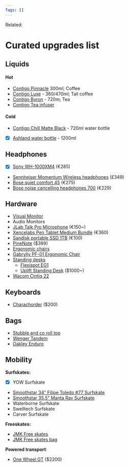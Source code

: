 ```yaml
---
Tags: []
---
```

Related: 
# Curated upgrades list

## Liquids
#### Hot
- [Contigo Pinnacle](https://mycontigo.com/en/travel-mugs/pinnacle-matte-black) 300ml; Coffee
- [Contigo Luxe](https://mycontigo.com/en/travel-mugs/luxe-licorice) - 360/470ml; Tall coffee
- [Contigo Byron](https://mycontigo.com/en/travel-mugs/byron-gunmetal-720ml) - 720m; Tea
- [Contigo Tea infuser](https://mycontigo.com/en/travel-mugs/west-loop-tea-infuser)

#### Cold
- [Contigo Chill Matte Black](https://mycontigo.com/en/water-bottles/autoseal-chill-matte-black-) - 720ml water bottle
- [x] [Ashland water bottle](https://www.amazon.com/Contigo-Autospout-Ashland-Bottle-Monaco/dp/B08RSQD1WX?th=1) - 1200ml

## Headphones
- [x] [Sony WH-1000XM4](https://www.mediamarkt.de/de/product/_sony-wh-1000xm4-noise-cancelling-2752877.html) (€285)
- [Sennheiser Momentum Wireless headphones](https://www.mediamarkt.de/de/product/_sennheiser-new-momentum-wireless-noise-cancelling-2579794.html?utm_source=google&utm_medium=cpc&utm_campaign=PLA+-+bluePortal+2+Smart&gclid=CjwKCAiArOqOBhBmEiwAsgeLmS7qdDq30ZYOH6p8wyLM2bocDgHFmaQOMc_nxlL1pbvbbmMPw4cjZxoCL8EQAvD_BwE&gclsrc=aw.ds) (£349)
- [Bose quiet comfort 45](https://www.mediamarkt.de/de/product/_bose-quietcomfort-45-over-ear-kopfhorer-bluetooth-triple-black-2751004.html) (€275)
- [Bose noise cancelling headphones 700](https://www.mediamarkt.de/de/product/_bose-headphones-700-kabellose-noise-cancelling-renewed-over-ear-kopfhorer-bluetooth-schwarz-2778915.html?utm_source=google&utm_medium=cpc&utm_campaign=PLA+-+bluePortal+2+Smart&gclid=CjwKCAiArOqOBhBmEiwAsgeLmQjERjRKRwcveou0vE6U05R-KBpBUcLjtxYBIHglzEgy6BY-18k8nhoCtnEQAvD_BwE&gclsrc=aw.ds) (€229)


## Hardware
- [Visual Monitor](https://www.pcgamer.com/fully-immerse-yourself-with-this-curved-34-inch-1440p-gaming-monitor-for-under-dollar500/)
- Audio Monitors
- [JLab Talk Pro Microphone](https://www.jlab.com/collections/talk-series-usb-microphones/products/talk-pro-usb-microphone) (€150~)
- [Xencelabs Pen Tablet Medium Bundle](https://www.xencelabs.com/eu/product/xencelabs-pen-tablet-medium-bundle/) (€360)
- [Sandisk portable SSD 1TB](https://www.cyberport.de/?DEEP=3209-00K&APID=109&wt_cc2=coma_jek_21_wd-sandisk_google-pla&gclid=CjwKCAiArOqOBhBmEiwAsgeLmdJrODrg5LFUsYmGV6umlRaCt1MDOSKvQ_NgBSM0vwtIOg_iqbUYxBoCFhAQAvD_BwE) (€100)
- [PineNote](https://www.pine64.org/2021/08/15/introducing-the-pinenote/) ($399)
- [Ergonomic chairs](https://nymag.com/strategist/article/best-ergonomic-office-chairs.html)
- [Gabrylly PF-01 Ergonomic Chair](https://www.ebay.com/p/19037960575)
- [Standing desks](https://www.techradar.com/news/best-standing-desk)
	- [Flexispot EG1](https://www.amazon.es/FLEXISPOT-SOBREMESA-Escritorio-el%C3%A9ctrico-Ajustable/dp/B09QC4NQ98/ref=sr_1_5?__mk_es_ES=%C3%85M%C3%85%C5%BD%C3%95%C3%91&crid=13AY8B9ADOD7D&keywords=standing%2Bdesk&qid=1659536579&sprefix=standing%2Bdesk%2Caps%2C118&sr=8-5&th=1)
	- [Uplift Standing Desk](https://www.upliftdesk.com/uplift-v2-standing-desk-v2-or-v2-commercial/) ($1000~)
- [Wacom Cintiq 22](https://estore.wacom.com/en-US/wacom-cintiq-22-dtk2260k0a.html)

## Keyboards
- [Charachorder](https://www.charachorder.com/shop) ($200)

## Bags
- [Stubble and co roll top](https://www.stubbleandco.com/products/the-roll-top?variant=40445040165050)
- [Wenger Tandem](https://www.swissgear.com/backpacks/laptop-friendly-backpacks/wenger-tandem-16-inch-laptop-backpack-gray-black)
- [Oakley Enduro](https://www.oakley.com/en-us/product/FOS900737?variant=193517236120)

## Mobility
**Surfskates:**
- [x] YOW Surfskate
- [Smoothstar 34″ Filipe Toledo #77 Surfskate](https://www.smoothstar.com/product/34%E2%80%B3-filipe-toledo-77/)
- [Smoothstar 35.5" Manta Ray Surfskate](https://www.smoothstar.com/product/35-5%e2%80%b3-smoothstar-manta-ray/)
- Waterborne Surfskate
- Swelltech Surfskate
- Carver Surfskate

**Freeskates:**
- [JMK Free skates](https://twenty4action.com/shop/customconfig/)
- [JMK Free skates bag](https://twenty4action.com/shop/jmkride-shoulder-bag/)

**Powered transport**:
- [One Wheel GT](onewheel.com) ($2200)